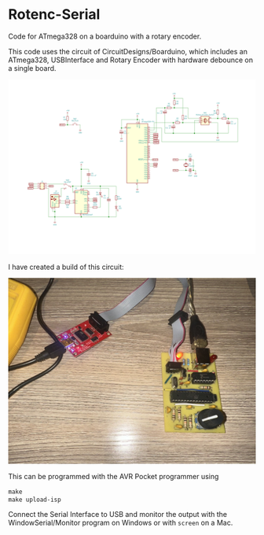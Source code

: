 # Rotenc-Serial

Code for ATmega328 on a boarduino with a rotary encoder.

This code uses the circuit of CircuitDesigns/Boarduino, which includes an
ATmega328, USBInterface and Rotary Encoder with hardware debounce on a
single board.

![Circuit](Circuit.svg)

I have created a build of this circuit:

![Image of built circuit](img/IMG_0471.jpg)


This can be programmed with the AVR Pocket programmer using

```
make
make upload-isp
```

Connect the Serial Interface to USB and monitor the output
with the WindowSerial/Monitor program on Windows or
with `screen` on a Mac.

